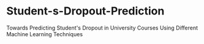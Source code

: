 # Student-s-Dropout-Prediction
Towards Predicting Student's Dropout in University Courses Using Different Machine Learning Techniques 
